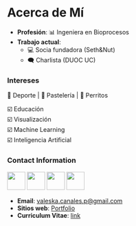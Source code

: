 # Acerca de Mí

* **Profesión**: 📊 Ingeniera en Bioprocesos
* **Trabajo actual**: 
    * 💻 Socia fundadora (Seth&Nut)
    * 🗨️ Charlista (DUOC UC)

### Intereses

💪 Deporte | 🍰 Pastelería | 🐶 Perritos

☑️ Educación  <br>
☑️ Visualización  <br>
☑️ Machine Learning <br> 
☑️ Inteligencia Artificial  

### Contact Information

<p align="left"> 
<a href="https://www.github.com/vcanalesp" target="_blank" rel="noreferrer"><img src="https://camo.githubusercontent.com/87b802db29bc0195516a1c785bfe6a4611e9ea7518f2a858be45027f9fd65461/68747470733a2f2f69636f6e65732e70726f2f77702d636f6e74656e742f75706c6f6164732f323032312f30362f69636f6e652d6769746875622d6f72616e67652e706e67" width="42" height="42" /></a>
<a href="https://gitlab.com/vcanalesp" target="_blank" rel="noreferrer"><img src="https://camo.githubusercontent.com/129bd1aa1966c6786c0694b19cf5b5e2c0e6641ccf792f4d336f23402c5a2a97/68747470733a2f2f63646e2e776f726c64766563746f726c6f676f2e636f6d2f6c6f676f732f6769746c61622e737667" width="42" height="42" /></a>
<a href="https://www.linkedin.com/in/vcanalesp" target="_blank" rel="noreferrer"><img src="https://camo.githubusercontent.com/6e050ea68cfa46c9be5eb0f94ddf2a611f84810be10d2adfa2d77ef084202133/68747470733a2f2f7777772e706e676d6172742e636f6d2f66696c65732f32312f4c696e6b6564696e2d504e472d436c69706172742e706e67" width="42" height="42" /></a> 
<a href="https://vcanalesp.github.io/portafolio" target="_blank" rel="noreferrer"><img src="https://cdn-icons-png.flaticon.com/512/5339/5339155.png" width="42" height="42" /></a> 

</p>


- **Email**: valeska.canales.p@gmail.com
- **Sitios web**: [Portfolio](https://vcanalesp.github.io/portafolio)
- **Curriculum Vitae**: [link](https://gitlab.com/vcanalesp/cv)



